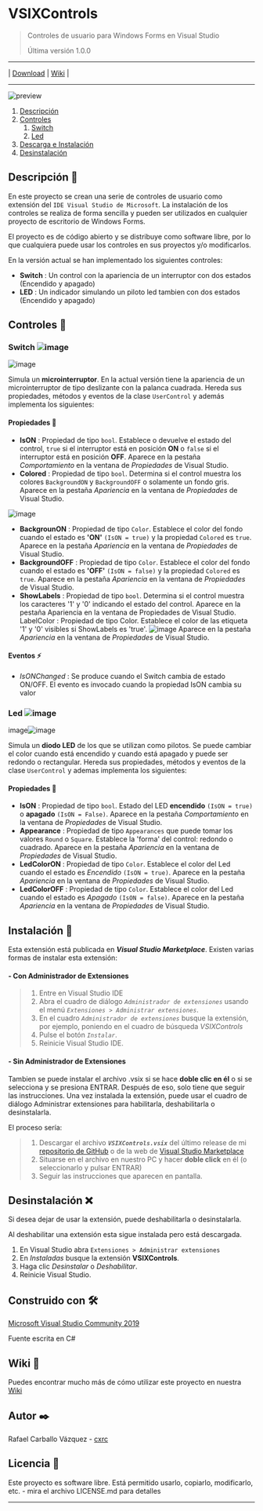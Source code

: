 # VSIXControls

>Controles de usuario para Windows Forms en Visual Studio
>
>Última versión 1.0.0

---

|  [Download](https://github.com/cxrc/VSIXControls/releases/latest)  |  [Wiki](https://github.com/cxrc/VSIXControls/wiki)  |

---

![preview](https://user-images.githubusercontent.com/63002560/110313720-20e5f580-8007-11eb-80e3-0b581b83c273.png)

1. [Descripción](#id1)
2. [Controles](#id2)
   1. [Switch](#id21)
   2. [Led](#id22)
3. [Descarga e Instalación](#id3)
4. [Desinstalación](#id4)

## Descripción 👀<a name="id1"></a>

En este proyecto se crean una serie de controles de usuario como extensión del `IDE Visual Studio de Microsoft`. La instalación de los controles se realiza de forma sencilla y pueden ser utilizados en cualquier proyecto de escritorio de Windows Forms.

El proyecto es de código abierto y se distribuye como software libre, por lo que cualquiera puede usar los controles en sus proyectos y/o modificarlos.

En la versión actual se han implementado los siguientes controles:

- **Switch** : Un control con la apariencia de un interruptor con dos estados (Encendido y apagado)
- **LED** : Un indicador simulando un piloto led tambien con dos estados (Encendido y apagado)

## Controles 📍<a name="id2"></a>

### Switch ![image](https://user-images.githubusercontent.com/63002560/110314448-21cb5700-8008-11eb-94db-d23c7bc855d5.png)<a name="id21"></a>

![image](https://user-images.githubusercontent.com/63002560/110314464-298afb80-8008-11eb-86b2-925ddbbeb19a.png)


Simula un **microinterruptor**. En la actual versión tiene la apariencia de un microinterruptor de tipo deslizante con la palanca cuadrada. Hereda sus propiedades, métodos y eventos de la clase `UserControl` y además implementa los siguientes:

#### Propiedades 📐
- **IsON** : Propiedad de tipo `bool`. Establece o devuelve el estado del control, `true` si el interruptor está en posición **ON** o `false` si el interruptor está en posición **OFF**. Aparece en la pestaña *Comportamiento* en la ventana de *Propiedades* de Visual Studio.
- **Colored** : Propiedad de tipo `bool`. Determina si el control muestra los colores `BackgroundON` y `BackgroundOFF` o solamente un fondo gris. Aparece en la pestaña *Apariencia* en la ventana de *Propiedades* de Visual Studio.

![image](https://user-images.githubusercontent.com/63002560/110315053-fb59eb80-8008-11eb-97f8-94ea7bd3cfed.png)
- **BackgrounON** : Propiedad de tipo `Color`. Establece el color del fondo cuando el estado es **'ON'** `(IsON = true)` y la propiedad `Colored` es `true`. Aparece en la pestaña *Apariencia* en la ventana de *Propiedades* de Visual Studio.
- **BackgroundOFF** : Propiedad de tipo `Color`. Establece el color del fondo cuando el estado es **'OFF'** `(IsON = false)` y la propiedad `Colored` es `true`. Aparece en la pestaña *Apariencia* en la ventana de *Propiedades* de Visual Studio.
- **ShowLabels** : Propiedad de tipo `bool`. Determina si el control muestra los caracteres '1' y '0' indicando el estado del control.  Aparece en la pestaña Apariencia en la ventana de Propiedades de Visual Studio.
LabelColor : Propiedad de tipo Color. Establece el color de las etiqueta '1' y '0' visibles si ShowLabels es 'true'. ![image](https://user-images.githubusercontent.com/63002560/110315841-1f69fc80-800a-11eb-9d7a-d3050d9de9ff.png)
 Aparece en la pestaña *Apariencia* en la ventana de *Propiedades* de Visual Studio.
 
#### Eventos ⚡

- *IsONChanged* : Se produce cuando el Switch cambia de estado ON/OFF. El evento es invocado cuando la propiedad IsON cambia su valor

### Led ![image](https://user-images.githubusercontent.com/63002560/110315982-5809d600-800a-11eb-96a1-06c7784f74f5.png)<a name="id22"></a>

image![image](https://user-images.githubusercontent.com/63002560/110316003-5f30e400-800a-11eb-927b-2e6d57cc581c.png)


Simula un **diodo LED** de los que se utilizan como pilotos. Se puede cambiar el color cuando está encendido y cuando está apagado y puede ser redondo o rectangular. Hereda sus propiedades, métodos y eventos de la clase `UserControl` y ademas implementa los siguientes:

#### Propiedades 📐

- **IsON** : Propiedad de tipo `bool`. Estado del LED **encendido** `(IsON = true)` o **apagado** `(IsON = False)`. Aparece en la pestaña *Comportamiento* en la ventana de *Propiedades* de Visual Studio.
- **Appearance** : Propiedad de tipo `Appearances` que puede tomar los valores `Round` o `Square`. Establece la 'forma' del control: redondo o cuadrado. Aparece en la pestaña *Apariencia* en la ventana de *Propiedades* de Visual Studio.
- **LedColorON** : Propiedad de tipo `Color`. Establece el color del Led cuando el estado es *Encendido* `(IsON = true)`. Aparece en la pestaña *Apariencia* en la ventana de *Propiedades* de Visual Studio.
- **LedColorOFF** : Propiedad de tipo `Color`. Establece el color del Led cuando el estado es *Apagado* `(IsON = false)`. Aparece en la pestaña *Apariencia* en la ventana de *Propiedades* de Visual Studio.

## Instalación 🔌<a name="id3"></a>

Esta extensión está publicada en ***Visual Studio Marketplace***.
Existen varias formas de instalar esta extensión:

#### - Con Administrador de Extensiones

>1. Entre en Visual Studio IDE
>2. Abra el cuadro de diálogo *`Administrador de extensiones`* usando el menú *`Extensiones > Administrar extensiones`*.
>3. En el cuadro *`Administrador de extensiones`* busque la extensión, por ejemplo, poniendo en el cuadro de búsqueda *VSIXControls*
>4. Pulse el botón *`Instalar`*.
>5. Reinicie Visual Studio IDE.

#### - Sin Administrador de Extensiones

Tambien se puede instalar el archivo .vsix si se hace **doble clic en él** o si se selecciona y se presiona ENTRAR. Después de eso, solo tiene que seguir las instrucciones.
Una vez instalada la extensión, puede usar el cuadro de diálogo Administrar extensiones para habilitarla, deshabilitarla o desinstalarla.

El proceso sería:

>1. Descargar el archivo ***`VSIXControls.vsix`*** del último release de mi [repositorio de GitHub](https://github.com/cxrc/VSIXControls/releases/latest) o de la web de [Visual Studio Marketplace](https://marketplace.visualstudio.com/items?itemName=RafaelCarballoVazquez.VSIXControls)
>2. Situarse en el archivo en nuestro PC y hacer **doble click** en él (o seleccionarlo y pulsar ENTRAR)
>3. Seguir las instrucciones que aparecen en pantalla.

## Desinstalación ❌<a name="id4"></a>

Si desea dejar de usar la extensión, puede deshabilitarla o desinstalarla.

Al deshabilitar una extensión esta sigue instalada pero está descargada.

1. En Visual Studio abra `Extensiones > Administrar extensiones`
2. En *Instaladas* busque la extensión **VSIXControls**.
3. Haga clic *Desinstalar* o *Deshabilitar*.
4. Reinicie Visual Studio.

## Construido con 🛠️

[Microsoft Visual Studio Community 2019](https://visualstudio.microsoft.com/es/vs/community/)

Fuente escrita en C#

## Wiki 📖
Puedes encontrar mucho más de cómo utilizar este proyecto en nuestra [Wiki](https://github.com/cxrc/VSIXControls/wiki)

## Autor ✒️

Rafael Carballo Vázquez - [cxrc](https://github.com/cxrc)

## Licencia 📄

Este proyecto es software libre. Está permitido usarlo, copiarlo, modificarlo, etc. - mira el archivo LICENSE.md para detalles

---
